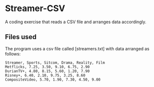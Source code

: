 # Streamer-CSV
A coding exercise that reads a CSV file and arranges data accordingly.



## Files used

The program uses a csv file called [streamers.txt] with data arranged as follows:

```
Streamer, Sports, Sitcom, Drama, Reality, Film
Metflicks, 7.25, 3.50, 9.10, 6.75, 2.90
DurianTV+, 4.80, 8.15, 5.60, 1.20, 7.90
Risney+, 6.40, 2.10, 9.75, 3.25, 8.60
CompositeVideo, 5.70, 1.90, 7.30, 4.50, 9.00
```
